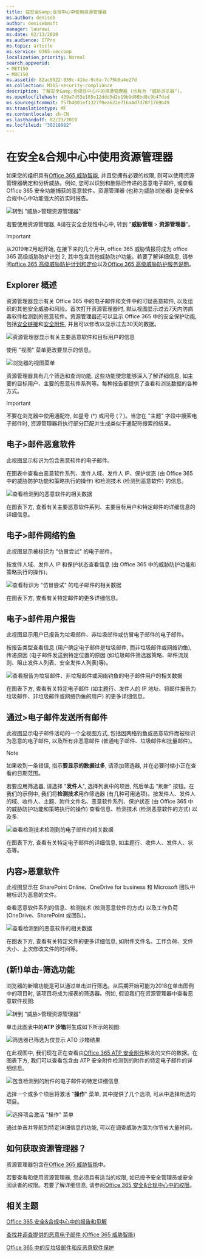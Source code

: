```yaml
---
title: 在安全&amp;合规中心中使用资源管理器
ms.author: deniseb
author: denisebmsft
manager: laurawi
ms.date: 02/13/2019
ms.audience: ITPro
ms.topic: article
ms.service: O365-seccomp
localization_priority: Normal
search.appverid:
- MET150
- MOE150
ms.assetid: 82ac9922-939c-41be-9c8a-7c75b0a4e27d
ms.collection: M365-security-compliance
description: 了解安全&amp;合规性中心中的资源管理器 (也称为 "威胁浏览器")。
ms.openlocfilehash: 439a7d53e185e12ddd5d2e19b9d88bd8c9b47dad
ms.sourcegitcommit: f57b4001ef1327f0ea622e716a4d7d78f1769b49
ms.translationtype: MT
ms.contentlocale: zh-CN
ms.lasthandoff: 02/23/2019
ms.locfileid: "30218982"
---
```

# <a name="use-explorer-in-the-security-amp-compliance-center"></a>在安全&amp;合规中心中使用资源管理器

如果您的组织具有[Office 365 威胁智能](office-365-ti.md), 并且您拥有必要的权限, 则可以使用资源管理器确定和分析威胁。例如, 您可以识别和删除已传递的恶意电子邮件, 或查看 Office 365 安全功能捕获的恶意软件。资源管理器 (也称为威胁浏览器) 是安全&amp;合规中心中功能强大的近实时报告。
  
![转到 "威胁\>管理资源管理器"](media/cab32fa2-66f1-4ad5-bc1d-2bac4dbeb48c.png)
  
若要使用资源管理器, &amp;请在安全合规性中心中, 转到 "**威胁管理** \> **资源管理器**"。

> [!IMPORTANT]
> 从2019年2月起开始, 在接下来的几个月中, office 365 威胁情报将成为 office 365 高级威胁防护计划 2, 其中包含其他威胁防护功能。若要了解详细信息, 请参阅[office 365 高级威胁防护计划和定价](https://products.office.com/exchange/advance-threat-protection)以及[Office 365 高级威胁防护服务说明](https://docs.microsoft.com/office365/servicedescriptions/office-365-advanced-threat-protection-service-description)。
      
## <a name="explorer-overview"></a>Explorer 概述

资源管理器显示有关 Office 365 中的电子邮件和文件中的可疑恶意软件, 以及组织的其他安全威胁和风险。首次打开资源管理器时, 默认视图显示过去7天内防病毒软件检测到的恶意软件。资源管理器还可以显示 Office 365 中的安全保护功能, 包括[安全链接](atp-safe-links.md)和[安全附件](atp-safe-attachments.md), 并且可以修改以显示过去30天的数据。
  
![资源管理器显示有关主要恶意软件和目标用户的信息](media/8e8c1582-d6f4-4521-8591-686a1cb01f7e.png)
  
使用 "视图" 菜单更改要显示的信息。
  
![浏览器的视图菜单](media/2bb34f58-555f-4967-ba55-740334ef1f8e.png)
  
资源管理器具有几个筛选和查询功能, 这些功能使您能够深入了解详细信息, 如主要的目标用户、主要的恶意软件系列等。每种报告都提供了查看和浏览数据的各种方式。

> [!IMPORTANT]
> 不要在浏览器中使用通配符, 如星号 (*) 或问号 (？)。当您在 "主题" 字段中搜索电子邮件时, 资源管理器将执行部分匹配并生成类似于通配符搜索的结果。

## <a name="email--malware"></a>电子\>邮件恶意软件

此视图显示标识为包含恶意软件的电子邮件。  

在图表中查看由恶意软件系列、发件人域、发件人 IP、保护状态 (由 Office 365 中的威胁防护功能和策略执行的操作) 和检测技术 (检测到恶意软件) 的信息。  

![查看检测到的恶意软件的相关数据](media/d11dc568-b091-4159-b261-df13d76b520b.png)         

在图表下方, 查看有关主要恶意软件系列、主要目标用户和特定邮件的详细信息的详细信息。 

## <a name="email--phish"></a>电子\>邮件网络钓鱼

此视图显示被标识为 "仿冒尝试" 的电子邮件。  

按发件人域、发件人 IP 和保护状态查看信息 (由 Office 365 中的威胁防护功能和策略执行的操作)。 

![查看标识为 "仿冒尝试" 的电子邮件的相关数据](media/2e3f97fa-2b99-47f9-afd6-216d10633c50.png) 

在图表下方, 查看有关特定邮件的更多详细信息。 

## <a name="email--user-reported"></a>电子\>邮件用户报告

此视图显示用户已报告为垃圾邮件、非垃圾邮件或仿冒电子邮件的电子邮件。  

按报告类型查看信息 (用户确定电子邮件是垃圾邮件, 而非垃圾邮件或网络钓鱼), 传递原因 (电子邮件发送到特定位置的原因 (如垃圾邮件筛选器策略、邮件流规则、阻止发件人列表、安全发件人列表)等)。  

![查看报告为垃圾邮件、非垃圾邮件或网络钓鱼的电子邮件用户的相关数据](media/255acd04-0d07-4b29-82af-5060a60c20ab.png)  

在图表下方, 查看有关特定电子邮件 (如主题行、发件人的 IP 地址、将邮件报告为垃圾邮件、非垃圾邮件或网络钓鱼的用户) 的更多详细信息。 

## <a name="email--all-mail"></a>通过\>电子邮件发送所有邮件

此视图显示电子邮件活动的一个全视图方式, 包括因网络钓鱼或恶意软件而被标识为恶意的电子邮件, 以及所有非恶意邮件 (普通电子邮件、垃圾邮件和批量邮件)。 

> [!NOTE]
> 如果收到一条错误, 指示**要显示的数据过多**, 请添加筛选器, 并在必要时缩小正在查看的日期范围。 

若要应用筛选器, 请选择 "**发件人**", 选择列表中的项目, 然后单击 "刷新" 按钮。在我们的示例中, 我们将**检测技术**用作筛选器 (有几种可用选项)。按发件人、发件人的域、收件人、主题、附件文件名、恶意软件系列、保护状态 (由 Office 365 中的威胁防护功能和策略执行的操作) 查看信息、检测技术 (检测恶意软件的方式) 以及多. 

![查看检测技术检测到的电子邮件的相关数据](media/0c032eb3-6021-4174-9f06-ff8f30c245ca.png) 

在图表下方, 查看有关特定电子邮件的详细信息, 如主题行、收件人、发件人、状态等。 

## <a name="content--malware"></a>内容\>恶意软件

此视图显示在 SharePoint Online、OneDrive for business 和 Microsoft 团队中被标识为恶意的文件。

查看恶意软件系列的信息、检测技术 (检测恶意软件的方式) 以及工作负荷 (OneDrive、SharePoint 或团队)。 

![查看检测到的恶意软件的相关数据](media/d11dc568-b091-4159-b261-df13d76b520b.png)  

在图表下方, 查看有关特定文件的更多详细信息, 如附件文件名、工作负荷、文件大小、上次修改文件的时间等。 
  
## <a name="new-click-to-filter-capabilities"></a>(新!)单击-筛选功能

浏览器的新增功能是可以通过单击进行筛选。从后期开始可能为2018在单击图例中的项目时, 该项目将成为报表的筛选器。例如, 假设我们在资源管理器中查看恶意软件视图:
  
![转到 "威胁\>管理资源管理器"](media/cab32fa2-66f1-4ad5-bc1d-2bac4dbeb48c.png)
  
单击此图表中的**ATP 沙箱**将生成如下所示的视图: 
  
![筛选器已筛选为仅显示 ATO 沙箱结果](media/7241d7dd-27bc-467d-9db8-6e806c49df14.png)
  
在此视图中, 我们现在正在查看由[Office 365 ATP 安全附件](atp-safe-attachments.md)触发的文件的数据。在图表下方, 我们可以查看包含由 ATP 安全附件检测到的附件的特定电子邮件的详细信息。
  
![包含检测到的附件的电子邮件的特定详细信息](media/c91fb05c-d1d4-4085-acc6-f7008a415c2a.png)
  
选择一个或多个项目将激活 "**操作**" 菜单, 其中提供了几个选项, 可从中选择所选的项目。 
  
![选择项会激活 "操作" 菜单](media/95f127a4-1b2a-4a76-88b9-096e3ba27d1b.png)
  
通过单击并导航到特定详细信息的功能, 可以在调查威胁方面为你节省大量时间。
  
## <a name="how-do-i-get-explorer"></a>如何获取资源管理器？

资源管理器包含在[Office 365 威胁智能](office-365-ti.md)中。 

若要查看和使用资源管理器, 您必须具有适当的权限, 如已授予安全管理员或安全阅读者的权限。若要了解详细信息, 请参阅[Office 365 安全&amp;合规中心中的权限](permissions-in-the-security-and-compliance-center.md)。
  
## <a name="related-topics"></a>相关主题

[Office 365 安全&amp;合规中心中的报告和见解](reports-and-insights-in-security-and-compliance.md)
  
[查找并调查提供的恶意电子邮件 (Office 365 威胁智能)](investigate-malicious-email-that-was-delivered.md)
  
[Office 365 中的反垃圾邮件和反恶意软件保护](anti-spam-and-anti-malware-protection.md)
  

